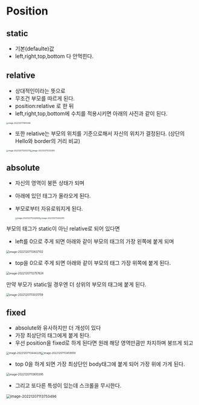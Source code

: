 # Position

## static

- 기본(defaulte)값
- left,right,top,bottom 다 안먹힌다.

## relative

* 상대적인이라는 뜻으로
* 무조건 부모를 따르게 된다.
* position:relative 로 한 뒤 
* left,right,top,bottom에 수치를 적용시키면 아래의 사진과 같이 된다.

<img src="position.assets/image-20221207111810448.png" alt="image-20221207111810448" style="zoom:33%;" />



- 또한 relative는 부모의 위치를 기준으로해서 자신의 위치가 결정된다. (상단의 Hello와 border의 거리 비교) 

<img src="position.assets/image-20221207112003715.png" alt="image-20221207112003715" style="zoom:33%;" /><img src="position.assets/image-20221207112133919.png" alt="image-20221207112133919" style="zoom:33%;" />



## absolute

* 자신의 영역이 붕뜬 상태가 되며

* 아래에 있던 태그가 올라오게 된다.

* 부모로부터 자유로워지게 된다.

  <img src="position.assets/image-20221207112426565.png" alt="image-20221207112426565" style="zoom: 33%;" /><img src="position.assets/image-20221207112442915.png" alt="image-20221207112442915" style="zoom: 33%;" />



부모의 태그가 static이 아닌 relative로 되어 있다면

* left를 0으로 주게 되면 아래와 같이 부모의 태그의 가장 왼쪽에 붙게 되며

<img src="position.assets/image-20221207112637102.png" alt="image-20221207112637102" style="zoom:50%;" />

* top을 0으로 주게 되면 아래와 같이 부모의 태그 가장 위쪽에 붙게 된다.

<img src="position.assets/image-20221207112757624.png" alt="image-20221207112757624" style="zoom:50%;" />



만약 부모가 static일 경우엔 더 상위의 부모의 태그에 붙게 된다.

<img src="position.assets/image-20221207113031759.png" alt="image-20221207113031759" style="zoom:50%;" />

## fixed

* absolute와 유사하지만 더 개성이 있다
* 가장 최상단의 태그에게 붙게 된다.
* 우선 position을 fixed로 하게 된다면 원래 해당 영역만큼만 차지하며 붕뜨게 되고

<img src="position.assets/image-20221207113444229.png" alt="image-20221207113444229" style="zoom:46%;" /><img src="position.assets/image-20221207113459059.png" alt="image-20221207113459059" style="zoom:46%;" />

* top 0을 하게 되면 가장 최상단인 body태그에 붙게 되어 가장 위에 가게 된다.

<img src="position.assets/image-20221207113610395.png" alt="image-20221207113610395" style="zoom:50%;" />



- 그리고 또다른 특성이 있는데 스크롤을 무시한다.

<img src="position.assets/image-20221207113753496.png" alt="image-20221207113753496" style="zoom:67%;" />